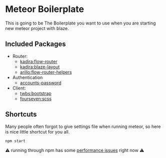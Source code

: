 # Meteor Boilerplate

This is going to be The Boilerplate you want to use when you are starting new meteor project with blaze.

## <a name="included-packages"></a> Included Packages

* Router:
  * [kadira:flow-router](https://github.com/kadirahq/flow-router)
  * [kadira:blaze-layout](https://github.com/kadirahq/blaze-layout)
  * [arillo:flow-router-helpers](https://github.com/arillo/meteor-flow-router-helpers)
* Authentication
  * [accounts-password](https://atmospherejs.com/meteor/accounts-password)
* Client:
  * [twbs:bootstrap](https://github.com/twbs/bootstrap)
  * [fourseven:scss](https://github.com/fourseven/meteor-scss)


## Shortcuts
Many people often forgot to give settings file when running meteor, so here is nice little shortcut for you all.

    npm start

:warning: running through npm has some [performance issues](https://github.com/meteor/meteor/issues/4314) right now :warning:
